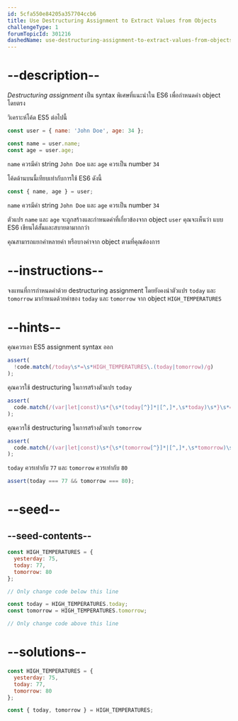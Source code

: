 ```yaml
---
id: 5cfa550e84205a357704ccb6
title: Use Destructuring Assignment to Extract Values from Objects
challengeType: 1
forumTopicId: 301216
dashedName: use-destructuring-assignment-to-extract-values-from-objects
---
```


# --description--

<dfn>Destructuring assignment</dfn> เป็น syntax พิเศษที่แนะนำใน ES6 เพื่อกำหนดค่า object โดยตรง


วิเคราะห์โค้ด ES5 ต่อไปนี้

```js
const user = { name: 'John Doe', age: 34 };

const name = user.name;
const age = user.age;
```

`name` ควรมีค่า string `John Doe` และ `age` ควรเป็น number `34`

โค้ดด้านบนนี้เทียบเท่ากับการใช้ ES6 ดังนี้


```js
const { name, age } = user;
```

`name` ควรมีค่า string `John Doe` และ `age` ควรเป็น number `34`

ตัวแปร `name` และ `age` จะถูกสร้างและกำหนดค่าที่เกี่ยวข้องจาก object `user` คุณจะเห็นว่า แบบ ES6 เขียนได้สั้นและสบายตามากกว่า

คุณสามารถแยกค่าหลายค่า หรือบางค่าจาก object ตามที่คุณต้องการ

# --instructions--

จงแทนที่การกำหนดค่าด้วย destructuring assignment โดยยังคงนำตัวแปร `today` และ `tomorrow` มากำหนดด้วยค่าของ `today` และ `tomorrow` จาก object `HIGH_TEMPERATURES`


# --hints--

คุณควรเอา ES5 assignment syntax ออก

```js
assert(
  !code.match(/today\s*=\s*HIGH_TEMPERATURES\.(today|tomorrow)/g)
);
```

คุณควรใช้ destructuring ในการสร้างตัวแปร `today` 

```js
assert(
  code.match(/(var|let|const)\s*{\s*(today[^}]*|[^,]*,\s*today)\s*}\s*=\s*HIGH_TEMPERATURES(;|\s+|\/\/)/g)
);
```

คุณควรใช้ destructuring ในการสร้างตัวแปร `tomorrow`

```js
assert(
  code.match(/(var|let|const)\s*{\s*(tomorrow[^}]*|[^,]*,\s*tomorrow)\s*}\s*=\s*HIGH_TEMPERATURES(;|\s+|\/\/)/g)
);
```

`today` ควรเท่ากับ `77` และ `tomorrow` ควรเท่ากับ `80`


```js
assert(today === 77 && tomorrow === 80);
```

# --seed--

## --seed-contents--

```js
const HIGH_TEMPERATURES = {
  yesterday: 75,
  today: 77,
  tomorrow: 80
};

// Only change code below this line

const today = HIGH_TEMPERATURES.today;
const tomorrow = HIGH_TEMPERATURES.tomorrow;

// Only change code above this line
```

# --solutions--

```js
const HIGH_TEMPERATURES = {
  yesterday: 75,
  today: 77,
  tomorrow: 80
};

const { today, tomorrow } = HIGH_TEMPERATURES;
```
